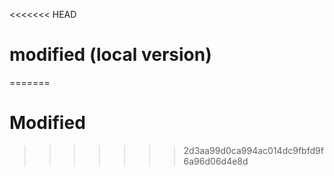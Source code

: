 <<<<<<< HEAD
# modified (local version)
=======
# Modified
>>>>>>> 2d3aa99d0ca994ac014dc9fbfd9f6a96d06d4e8d

